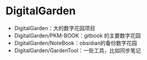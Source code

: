 # DigitalGarden



* DigitalGarden：大的数字花园项目
* DigitalGarden/PKM-BOOK：gitbook 的主要数字花园
* DigitalGarden/NoteBook：obsidian的备份数字花园
* DigitalGarden/GardenTool：一些工具，比如同步笔记